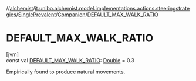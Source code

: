 //[alchemist](../../../../index.md)/[it.unibo.alchemist.model.implementations.actions.steeringstrategies](../../index.md)/[SinglePrevalent](../index.md)/[Companion](index.md)/[DEFAULT_MAX_WALK_RATIO](-d-e-f-a-u-l-t_-m-a-x_-w-a-l-k_-r-a-t-i-o.md)

# DEFAULT_MAX_WALK_RATIO

[jvm]\
const val [DEFAULT_MAX_WALK_RATIO](-d-e-f-a-u-l-t_-m-a-x_-w-a-l-k_-r-a-t-i-o.md): [Double](https://kotlinlang.org/api/latest/jvm/stdlib/kotlin/-double/index.html) = 0.3

Empirically found to produce natural movements.
